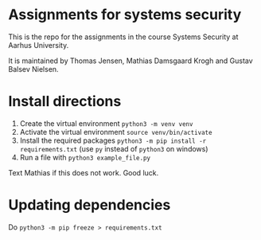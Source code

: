 # Assignments for systems security
This is the repo for the assignments in the course Systems Security at Aarhus University. 

It is maintained by Thomas Jensen, Mathias Damsgaard Krogh and Gustav Balsev Nielsen.


# Install directions
1. Create the virtual environment `python3 -m venv venv`
2. Activate the virtual environment `source venv/bin/activate`
3. Install the required packages `python3 -m pip install -r requirements.txt` (use `py` instead of `python3` on windows) 
4. Run a file with `python3 example_file.py`

Text Mathias if this does not work. Good luck. 

# Updating dependencies
Do `python3 -m pip freeze > requirements.txt`
